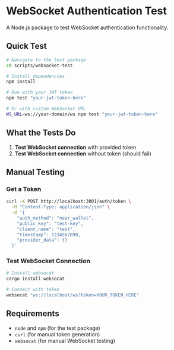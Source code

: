 # WebSocket Authentication Test

A Node.js package to test WebSocket authentication functionality.

## Quick Test

```bash
# Navigate to the test package
cd scripts/websocket-test

# Install dependencies
npm install

# Run with your JWT token
npm test "your-jwt-token-here"

# Or with custom WebSocket URL
WS_URL=ws://your-domain/ws npm test "your-jwt-token-here"
```

## What the Tests Do

1. **Test WebSocket connection** with provided token
2. **Test WebSocket connection** without token (should fail)

## Manual Testing

### Get a Token
```bash
curl -X POST http://localhost:3001/auth/token \
  -H "Content-Type: application/json" \
  -d '{
    "auth_method": "near_wallet",
    "public_key": "test-key",
    "client_name": "test",
    "timestamp": 1234567890,
    "provider_data": {}
  }'
```

### Test WebSocket Connection
```bash
# Install websocat
cargo install websocat

# Connect with token
websocat "ws://localhost/ws?token=YOUR_TOKEN_HERE"
```

## Requirements

- `node` and `npm` (for the test package)
- `curl` (for manual token generation)
- `websocat` (for manual WebSocket testing) 